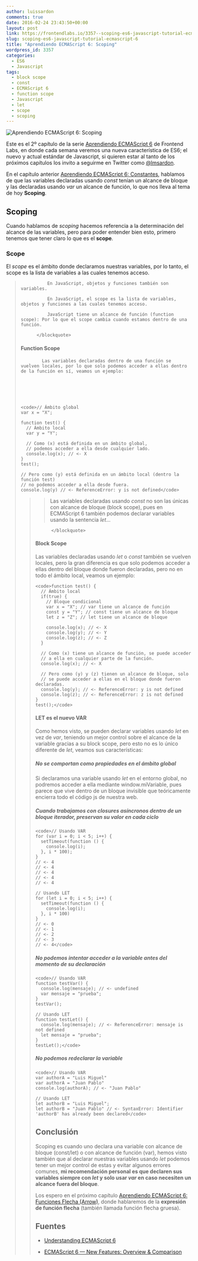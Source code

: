 ```yaml
---
author: luissardon
comments: true
date: 2016-02-24 23:43:50+00:00
layout: post
link: https://frontendlabs.io/3357--scoping-es6-javascript-tutorial-ecmascript-6
slug: scoping-es6-javascript-tutorial-ecmascript-6
title: "Aprendiendo ECMAScript 6: Scoping"
wordpress_id: 3357
categories:
  - ES6
  - Javascript
tags:
  - block scope
  - const
  - ECMAScript 6
  - function scope
  - Javascript
  - let
  - scope
  - scoping
---
```


![Aprendiendo ECMAScript 6: Scoping](https://frontendlabs.io/wp-content/uploads/2016/02/cabecera-aprendiendo-es6.jpg)

Este es el 2º capítulo de la serie [Aprendiendo ECMAScript 6](https://frontendlabs.io/?s=Aprendiendo+ECMAScript+6) de Frontend Labs, en donde cada semana veremos una nueva característica de ES6; el nuevo y actual estándar de Javascript, si quieren estar al tanto de los próximos capítulos los invito a seguirme en Twitter como [@lmsardon](https://twitter.com/lmsardon).

En el capítulo anterior [Aprendiendo ECMAScript 6: Constantes](https://frontendlabs.io/3210--constantes-es6-javascript-tutorial-ecmascript-6), hablamos de que las variables declaradas usando _const_ tenían un alcance de bloque y las declaradas usando _var_ un alcance de función, lo que nos lleva al tema de hoy **Scoping**.
  


## Scoping

Cuando hablamos de _scoping_ hacemos referencia a la determinación del alcance de las variables, pero para poder entender bien esto, primero tenemos que tener claro lo que es el **scope**.
  


### Scope

El _scope_ es el ámbito donde declaramos nuestras variables, por lo tanto, el scope es la lista de variables a las cuales tenemos acceso.
  


<blockquote>
            
> 
> 
              En JavaScript, objetos y funciones también son variables.

              En JavaScript, el scope es la lista de variables, objetos y funciones a las cuales tenemos acceso.

              JavaScript tiene un alcance de función (function scope): Por lo que el scope cambia cuando estamos dentro de una función.



>

          </blockquote>




#### Function Scope

            Las variables declaradas dentro de una función se vuelven locales, por lo que solo podemos acceder a ellas dentro de la función en sí, veamos un ejemplo:






    <code>// Ámbito global
    var x = "X";

    function test() {
      // Ámbito local
      var y = "Y";

      // Como (x) está definida en un ámbito global,
      // podemos acceder a ella desde cualquier lado.
      console.log(x); // <- X
    }
    test();

    // Pero como (y) está definida en un ámbito local (dentro la función test)
    // no podemos acceder a ella desde fuera.
    console.log(y) // <- ReferenceError: y is not defined</code>





<blockquote>
            
> 
> Las variables declaradas usando _const_ no son las únicas con alcance de bloque (block scope), pues en ECMAScript 6 también podemos declarar variables usando la sentencia _let_...
              
            
> 
> 
          </blockquote>

#### Block Scope

Las variables declaradas usando _let_ o _const_ también se vuelven locales, pero la gran diferencia es que solo podemos acceder a ellas dentro del bloque donde fueron declaradas, pero no en todo el ámbito local, veamos un ejemplo:
  


    <code>function test() {
      // Ámbito local
      if(true) {
        // Bloque condicional
        var x = "X"; // var tiene un alcance de función
        const y = "Y"; // const tiene un alcance de bloque
        let z = "Z"; // let tiene un alcance de bloque

        console.log(x); // <- X
        console.log(y); // <- Y
        console.log(z); // <- Z
      }

      // Como (x) tiene un alcance de función, se puede acceder
      // a ella en cualquier parte de la función.
      console.log(x); // <- X

      // Pero como (y) y (z) tienen un alcance de bloque, solo
      // se puede acceder a ellas en el bloque donde fueron declaradas.
      console.log(y); // <- ReferenceError: y is not defined
      console.log(z); // <- ReferenceError: z is not defined
    }
    test();</code>





#### LET es el nuevo VAR

Como hemos visto, se pueden declarar variables usando _let_ en vez de _var_, teniendo un mejor control sobre el alcance de la variable gracias a su block scope, pero esto no es lo único diferente de _let_, veamos sus características:
  


##### No se comportan como propiedades en el ámbito global

Si declaramos una variable usando _let_ en el entorno global, no podremos acceder a ella mediante window.miVariable, pues parece que vive dentro de un bloque invisible que teóricamente encierra todo el código js de nuestra web.
  


##### Cuando trabajamos con closures asíncronos dentro de un bloque iterador, preservan su valor en cada ciclo

    <code>// Usando VAR
    for (var i = 0; i < 5; i++) {
      setTimeout(function () {
        console.log(i);
      }, i * 100);
    }
    // <- 4
    // <- 4
    // <- 4
    // <- 4
    // <- 4

    // Usando LET
    for (let i = 0; i < 5; i++) {
      setTimeout(function () {
        console.log(i);
      }, i * 100)
    }
    // <- 0
    // <- 1
    // <- 2
    // <- 3
    // <- 4</code>





##### No podemos intentar acceder a la variable antes del momento de su declaración

    <code>// Usando VAR
    function testVar() {
      console.log(mensaje); // <- undefined
      var mensaje = "prueba";
    }
    testVar();

    // Usando LET
    function testLet() {
      console.log(mensaje); // <- ReferenceError: mensaje is not defined
      let mensaje = "prueba";
    }
    testLet();</code>





##### No podemos redeclarar la variable

    <code>// Usando VAR
    var authorA = "Luis Miguel"
    var authorA = "Juan Pablo"
    console.log(authorA); // <- "Juan Pablo"

    // Usando LET
    let authorB = "Luis Miguel";
    let authorB = "Juan Pablo" // <- SyntaxError: Identifier 'authorB' has already been declared</code>





## Conclusión

Scoping es cuando uno declara una variable con alcance de bloque (const/let) o con alcance de función (var), hemos visto también que al declarar nuestras variables usando _let_ podemos tener un mejor control de estas y evitar algunos errores comunes, **mi recomendación personal es que declaren sus variables siempre con _let_ y solo usar _var_ en caso necesiten un alcance fuera del bloque**.
  


Los espero en el próximo capítulo [Aprendiendo ECMAScript 6: Funciones Flecha (Arrow)](https://frontendlabs.io/3410--funciones-flecha-arrow-es6-javascript-tutorial-ecmascript-6), donde hablaremos de la **expresión de función flecha** (también llamada función flecha gruesa).
  


## Fuentes

- [Understanding ECMAScript 6](https://leanpub.com/understandinges6/read)

- [ECMAScript 6 — New Features: Overview & Comparison](http://es6-features.org/)
